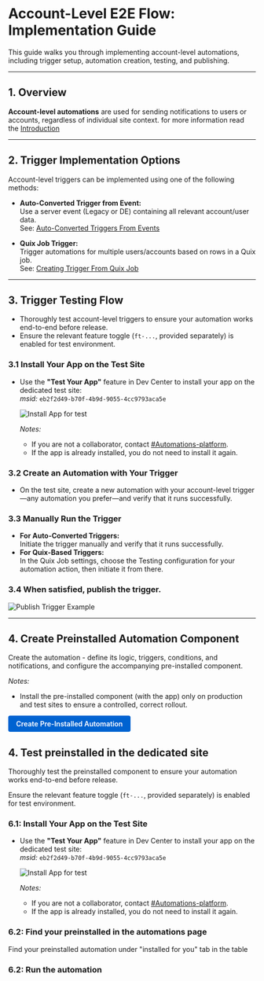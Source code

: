 # Account-Level E2E Flow: Implementation Guide

This guide walks you through implementing account-level automations, including trigger setup, automation creation, testing, and publishing.

---

## 1. Overview

**Account-level automations** are used for sending notifications to users or accounts, regardless of individual site context. for more information read the [Introduction](https://github.com/Pickman123/Private-Projects/blob/main/Wix%20Official%20Notifications%20(internal%20docs)/Introduction%20to%20Wix%20Official%20Notifications.md)

---

## 2. Trigger Implementation Options

Account-level triggers can be implemented using one of the following methods:

- **Auto-Converted Trigger from Event:**  
  Use a server event (Legacy or DE) containing all relevant account/user data.  
  See: [Auto-Converted Triggers From Events](./Triggers/Auto-Converted%20Triggers%20From%20Events%20(Account%20level).md)

- **Quix Job Trigger:**  
  Trigger automations for multiple users/accounts based on rows in a Quix job.  
  See: [Creating Trigger From Quix Job](./Triggers/Creating%20Trigger%20From%20Quix%20Job.md)

---

## 3. Trigger Testing Flow

- Thoroughly test account-level triggers to ensure your automation works end-to-end before release.
- Ensure the relevant feature toggle (`ft-...`, provided separately) is enabled for test environment.  

### 3.1 Install Your App on the Test Site

- Use the **"Test Your App"** feature in Dev Center to install your app on the dedicated test site:  
  *msid:* `eb2f2d49-b70f-4b9d-9055-4cc9793aca5e`
  
  ![Install App for test](../../images/Install%20app%20for%20test.png?raw=true)

  *Notes:*
  - If you are not a collaborator, contact [#Automations-platform](https://wix.slack.com/archives/C7F2DUC1Y).
  - If the app is already installed, you do not need to install it again.

### 3.2 Create an Automation with Your Trigger

- On the test site, create a new automation with your account-level trigger—any automation you prefer—and verify that it runs successfully.

### 3.3 Manually Run the Trigger

- **For Auto-Converted Triggers:**  
  Initiate the trigger manually and verify that it runs successfully. 
- **For Quix-Based Triggers:**  
 In the Quix Job settings, choose the Testing configuration for your automation action, then initiate it from there.

### 3.4 When satisfied, publish the trigger.

  ![Publish Trigger Example](../../images/Publish%20account%20level%20emails.png?raw=true)

---

## 4. Create Preinstalled Automation Component
Create the automation - define its logic, triggers, conditions, and notifications, and configure the accompanying pre-installed component.
  
  *Notes:*
- Install the pre-installed component (with the app) only on production and test sites to ensure a controlled, correct rollout.

<a href="https://github.com/Pickman123/Private-Projects/blob/main/Wix%20Official%20Notifications%20(internal%20docs)/Account-Level%20Automation%20Implementation/Preinstalleds/PreInstalled%20Automation.md"
   style="display:inline-block;padding:8px 16px;background:#0063d1;color:#ffffff;font-weight:600;text-decoration:none;border-radius:4px;">
  Create Pre-Installed Automation
</a>

## 4. Test preinstalled in the dedicated site

Thoroughly test the preinstalled component to ensure your automation works end-to-end before release.

Ensure the relevant feature toggle (`ft-...`, provided separately) is enabled for test environment.   

### 6.1: Install Your App on the Test Site

- Use the **"Test Your App"** feature in Dev Center to install your app on the dedicated test site:  
  *msid:* `eb2f2d49-b70f-4b9d-9055-4cc9793aca5e`
  
  ![Install App for test](../../images/Install%20app%20for%20test.png?raw=true)


  *Notes:*
  - If you are not a collaborator, contact [#Automations-platform](https://wix.slack.com/archives/C7F2DUC1Y).
  - If the app is already installed, you do not need to install it again.

### 6.2: Find your preinstalled in the automations page

Find your preinstalled automation under "installed for you" tab in the table

### 6.2: Run the automation 


